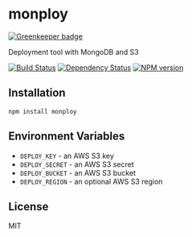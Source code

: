 # monploy

[![Greenkeeper badge](https://badges.greenkeeper.io/ForbesLindesay/monploy.svg)](https://greenkeeper.io/)

Deployment tool with MongoDB and S3

[![Build Status](https://img.shields.io/travis/ForbesLindesay/monploy/master.svg)](https://travis-ci.org/ForbesLindesay/monploy)
[![Dependency Status](https://img.shields.io/david/ForbesLindesay/monploy.svg)](https://david-dm.org/ForbesLindesay/monploy)
[![NPM version](https://img.shields.io/npm/v/monploy.svg)](https://www.npmjs.org/package/monploy)

## Installation

    npm install monploy

## Environment Variables

 - `DEPLOY_KEY` - an AWS S3 key
 - `DEPLOY_SECRET` - an AWS S3 secret
 - `DEPLOY_BUCKET` - an AWS S3 bucket
 - `DEPLOY_REGION` - an optional AWS S3 region

## License

  MIT
